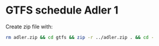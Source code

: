 # GTFS schedule Adler 1

Create zip file with:

```sh
rm adler.zip && cd gtfs && zip -r ../adler.zip . && cd -
```

